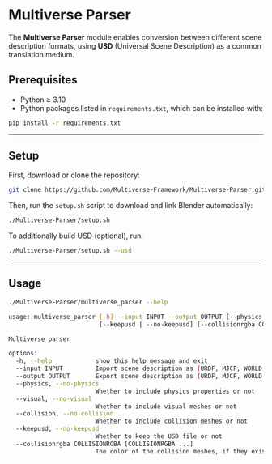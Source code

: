 # Multiverse Parser

The **Multiverse Parser** module enables conversion between different scene description formats, using **USD** (Universal Scene Description) as a common translation medium.

## Prerequisites

- Python ≥ 3.10
- Python packages listed in `requirements.txt`, which can be installed with:

```bash
pip install -r requirements.txt
```

---

## Setup

First, download or clone the repository:

```bash
git clone https://github.com/Multiverse-Framework/Multiverse-Parser.git --depth 1
```

Then, run the `setup.sh` script to download and link Blender automatically:

```bash
./Multiverse-Parser/setup.sh
```

To additionally build USD (optional), run:

```bash
./Multiverse-Parser/setup.sh --usd
```

---

## Usage

```bash
./Multiverse-Parser/multiverse_parser --help
```

```bash
usage: multiverse_parser [-h] --input INPUT --output OUTPUT [--physics | --no-physics] [--visual | --no-visual] [--collision | --no-collision]
                         [--keepusd | --no-keepusd] [--collisionrgba COLLISIONRGBA [COLLISIONRGBA ...]]

Multiverse parser

options:
  -h, --help            show this help message and exit
  --input INPUT         Import scene description as (URDF, MJCF, WORLD or USD)
  --output OUTPUT       Export scene description as (URDF, MJCF, WORLD or USD)
  --physics, --no-physics
                        Whether to include physics properties or not
  --visual, --no-visual
                        Whether to include visual meshes or not
  --collision, --no-collision
                        Whether to include collision meshes or not
  --keepusd, --no-keepusd
                        Whether to keep the USD file or not
  --collisionrgba COLLISIONRGBA [COLLISIONRGBA ...]
                        The color of the collision meshes, if they exist
```
